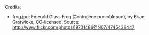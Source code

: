 

Credits:
- frog.jpg: Emerald Glass Frog (Centrolene prosoblepon), by Brian Gratwicke, CC-licensed. Source: http://www.flickr.com/photos/19731486@N07/4745436447

